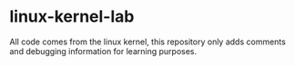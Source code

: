 # linux-kernel-lab
All code comes from the linux kernel, this repository only adds comments and debugging information for learning purposes.
